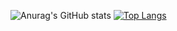 







![Anurag's GitHub stats](https://github-readme-stats.vercel.app/api?username=slayywrld&show_icons=true&theme=radical)
[![Top Langs](https://github-readme-stats.vercel.app/api/top-langs/?username=slayywrld&layout=compact)](https://github.com/anuraghazra/github-readme-statsusername=anuraghazra&show_icons=true&theme=radical)
